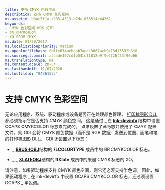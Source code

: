 ```yaml
---
title: 支持 CMYK 色彩空间
description: 支持 CMYK 色彩空间
ms.assetid: b8ac5f1a-c903-4313-b7de-0335f4c44367
keywords:
- CMYK 色彩空间 WDK 打印
- BR_CMYKCOLOR
- XO_FROM_CMYK
ms.date: 04/20/2017
ms.localizationpriority: medium
ms.openlocfilehash: 0dbfe674acbeab7acdc3067acb9e73d13592b8f8
ms.sourcegitcommit: a44ade167cdfb541cf1818e9f9e3726f23f90b66
ms.translationtype: MT
ms.contentlocale: zh-CN
ms.lasthandoff: 11/07/2020
ms.locfileid: "94361553"
---
```

# <a name="supporting-cmyk-color-space"></a>支持 CMYK 色彩空间





无论应用程序、系统、驱动程序或设备是否正在处理颜色管理， [打印机图形 DLL](printer-graphics-dll.md) 都必须指示它是否支持 *CMYK* 颜色空间。 这是通过 \_ 在 [**lnk-devinfo**](/windows/win32/api/winddi/ns-winddi-devinfo) 结构中设置 GCAPS CMYKCOLOR 标志来完成的。 如果设置了此标志并使用了 CMYK 配置文件，则 GDI 会将 CMYK 颜色数据（而不是 RGB 数据）发送到位图、画笔和笔的打印机图形 DLL。 GDI 还设置以下标志：

-   \_ [**BRUSHOBJ**](/windows/win32/api/winddi/ns-winddi-brushobj)结构的 **FLCOLORTYPE** 成员中的 BR CMYKCOLOR 标志。

-   \_ \_ [**XLATEOBJ**](/windows/win32/api/winddi/ns-winddi-xlateobj)结构的 **flXlate** 成员中的来自 CMYK 标志的 XO。

请注意，如果驱动程序支持 CMYK 颜色空间，则它还必须支持半色调。 因此，如果驱动程序 \_ 在 lnk-devinfo 中设置 GCAPS CMYKCOLOR 标志，还必须设置 GCAPS \_ 半色调。

 

